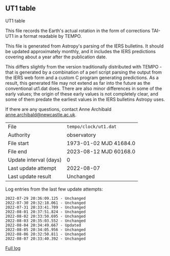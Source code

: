 
## UT1 table

UT1 table

This file records the Earth's actual rotation in the form of
corrections TAI-UT1 in a format readable by TEMPO.

This file is generated from Astropy's parsing of the IERS
bulletins. It should be updated approximately monthly, and it
includes the IERS predictions covering about a year after the
publication date.

This differs slightly from the version traditionally distributed
with TEMPO - that is generated by a combination of a perl script
parsing the output from the IERS web form and a custom C program
generating predictions. As a result, this generated file may not
extend as far into the future as the conventional ut1.dat does.
There are also minor differences in some of the early values; the
origin of these early values is not completely clear, and some of
them predate the earliest values in the IERS bulletins Astropy uses.

If there are any questions, contact Anne Archibald
<anne.archibald@newcastle.ac.uk>.

|     |     |
|:--- |:--- |
| File | `tempo/clock/ut1.dat` |
| Authority | observatory |
| File start | 1973-01-02 MJD 41684.0 |
| File end | 2023-08-12 MJD 60168.0 |
| Update interval (days) | 0 |
| Last update attempt | 2022-08-07 |
| Last update result | Unchanged |

Log entries from the last few update attempts:
```
2022-07-29 20:36:09.125 - Unchanged
2022-07-30 20:32:18.061 - Unchanged
2022-07-31 20:33:41.709 - Unchanged
2022-08-01 20:37:51.824 - Unchanged
2022-08-02 20:33:50.695 - Unchanged
2022-08-03 20:35:03.552 - Unchanged
2022-08-04 20:34:49.667 - Updated
2022-08-05 20:34:05.956 - Unchanged
2022-08-06 20:32:50.811 - Unchanged
2022-08-07 20:33:40.392 - Unchanged
```
[Full log](https://raw.githubusercontent.com/ipta/pulsar-clock-corrections/main/log/tempo/clock/ut1.dat.log)
